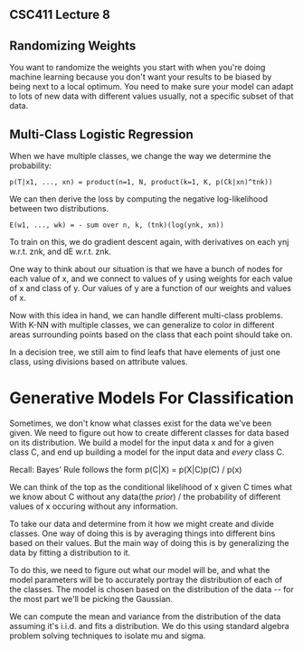 CSC411 Lecture 8
-------------------

Randomizing Weights
--------------------

You want to randomize the weights you start with when you're doing machine learning
because you don't want your results to be biased by being next to a local optimum.
You need to make sure your model can adapt to lots of new data with different values
usually, not a specific subset of that data.

Multi-Class Logistic Regression
-----------------------------------

When we have multiple classes, we change the way we determine the probability:

```p(T|x1, ..., xn) = product(n=1, N, product(k=1, K, p(Ck|xn)^tnk))```

We can then derive the loss by computing the negative log-likelihood between
two distributions.

```E(w1, ..., wk) = - sum over n, k, (tnk)(log(ynk, xn))```

To train on this, we do gradient descent again, with derivatives on each ynj
w.r.t. znk, and dE w.r.t. znk.

One way to think about our situation is that we have a bunch of nodes for each
value of x, and we connect to values of y using weights for each value of x
and class of y. Our values of y are a function of our weights and values of x.

Now with this idea in hand, we can handle different multi-class problems. With
K-NN with multiple classes, we can generalize to color in different areas surrounding
points based on the class that each point should take on.

In a decision tree, we still aim to find leafs that have elements of just one class,
using divisions based on attribute values.

Generative Models For Classification
========================================

Sometimes, we don't know what classes exist for the data we've been given. We need
to figure out how to create different classes for data based on its distribution.
We build a model for the input data x and for a given class C, and end up building
a model for the input data and *every* class C.

Recall: Bayes' Rule follows the form p(C|X) = p(X|C)p(C) / p(x)

We can think of the top as the conditional likelihood of x given C times what we know
about C without any data(the *prior*) / the probability of different values of x
occuring without any information.

To take our data and determine from it how we might create and divide classes. One
way of doing this is by averaging things into different bins based on their values.
But the main way of doing this is by generalizing the data by fitting a distribution
to it.

To do this, we need to figure out what our model will be, and what the model
parameters will be to accurately portray the distribution of each of the classes.
The model is chosen based on the distribution of the data -- for the most part we'll
be picking the Gaussian.

We can compute the mean and variance from the distribution of the data assuming
it's i.i.d. and fits a distribution. We do this using standard algebra
problem solving techniques to isolate mu and sigma.